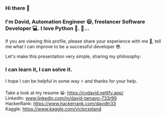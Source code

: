 ### Hi there 👋
### I'm David, Automation Engineer :smiley:, freelancer Software Developer :computer:. I love Python :snake:.  :rocket:...

If you are viewing this profile, please share your experience with me :pray:, tell me what I can improve to be a successful developer :sunglasses:.

Let's make this presentation very simple, sharing my philosophy: 
### I can learn it, I can solve it.

I hope I can be helpful in some way :zap: and thanks for your help.

Take a look at my resume :grinning:: https://cvdavid.netlify.app/ </br>
LinkedIn: www.linkedin.com/in/david-tamayo-733r99 </br>
HackerRank: https://www.hackerrank.com/davidtr33 </br>
Kaggle: https://www.kaggle.com/victorzeland


